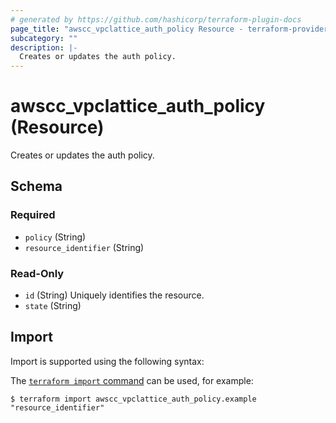 ```yaml
---
# generated by https://github.com/hashicorp/terraform-plugin-docs
page_title: "awscc_vpclattice_auth_policy Resource - terraform-provider-awscc"
subcategory: ""
description: |-
  Creates or updates the auth policy.
---
```


# awscc_vpclattice_auth_policy (Resource)

Creates or updates the auth policy.



<!-- schema generated by tfplugindocs -->
## Schema

### Required

- `policy` (String)
- `resource_identifier` (String)

### Read-Only

- `id` (String) Uniquely identifies the resource.
- `state` (String)

## Import

Import is supported using the following syntax:

The [`terraform import` command](https://developer.hashicorp.com/terraform/cli/commands/import) can be used, for example:

```shell
$ terraform import awscc_vpclattice_auth_policy.example "resource_identifier"
```
